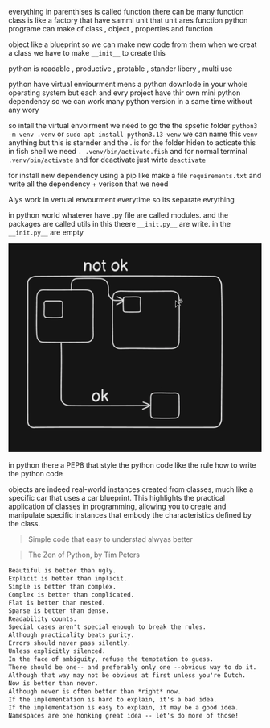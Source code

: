 everything in parenthises is called function
there can be many function
class is like a factory that have samml unit that unit ares function
python programe can make of class , object , properties and function

object like a blueprint so we can make new code from them
when we creat a class we have to make `__init__` to create this

python is readable , productive , protable , stander libery , multi use

python have virtual enviourment mens a python downlode in your whole operating system but each and evry project have thir own mini python dependency so we can work many python version in a same time without any wory

so intall the virtual envoirment we need to go the the spsefic folder `python3 -m venv .venv` or `sudo apt install python3.13-venv`
we can name this `venv` anything but this is starnder and the . is for the folder hiden to acticate this in fish shell we need `. .venv/bin/activate.fish` and for normal terminal `.venv/bin/activate` and for deactivate just wirte `deactivate`

for install new dependency  using a pip like
make a file `requirements.txt` and write all the dependency + verison that we need

Alys work in vertual envourment everytime so its separate evrything

in python world whatever have .py file are called modules.
and the packages are called utils in this theere `__init.py__` are write. in the `__init.py__` are empty  

![alt text](../Section-00-all-image-pdf-for-notes/image.png)

in python there a PEP8 that style the python code like the rule how to write the python code

objects are indeed real-world instances created from classes, much like a specific car that uses a car blueprint. This highlights the practical application of classes in programming, allowing you to create and manipulate specific instances that embody the characteristics defined by the class.

> Simple code that easy to understad alwyas better

>The Zen of Python, by Tim Peters
```
Beautiful is better than ugly.
Explicit is better than implicit.
Simple is better than complex.
Complex is better than complicated.
Flat is better than nested.
Sparse is better than dense.
Readability counts.
Special cases aren't special enough to break the rules.
Although practicality beats purity.
Errors should never pass silently.
Unless explicitly silenced.
In the face of ambiguity, refuse the temptation to guess.
There should be one-- and preferably only one --obvious way to do it.
Although that way may not be obvious at first unless you're Dutch.
Now is better than never.
Although never is often better than *right* now.
If the implementation is hard to explain, it's a bad idea.
If the implementation is easy to explain, it may be a good idea.
Namespaces are one honking great idea -- let's do more of those!
```